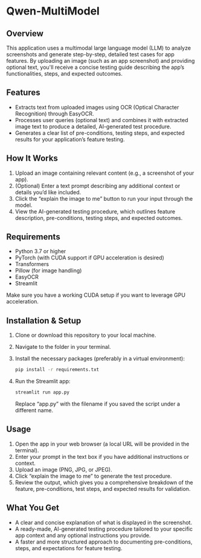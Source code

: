 # Qwen-MultiModel

## Overview
This application uses a multimodal large language model (LLM) to analyze screenshots and generate step-by-step, detailed test cases for app features. By uploading an image (such as an app screenshot) and providing optional text, you'll receive a concise testing guide describing the app’s functionalities, steps, and expected outcomes.

## Features
- Extracts text from uploaded images using OCR (Optical Character Recognition) through EasyOCR.  
- Processes user queries (optional text) and combines it with extracted image text to produce a detailed, AI-generated test procedure.  
- Generates a clear list of pre-conditions, testing steps, and expected results for your application’s feature testing.

## How It Works
1. Upload an image containing relevant content (e.g., a screenshot of your app).  
2. (Optional) Enter a text prompt describing any additional context or details you’d like included.  
3. Click the “explain the image to me” button to run your input through the model.  
4. View the AI-generated testing procedure, which outlines feature description, pre-conditions, testing steps, and expected outcomes.

## Requirements
- Python 3.7 or higher  
- PyTorch (with CUDA support if GPU acceleration is desired)  
- Transformers  
- Pillow (for image handling)  
- EasyOCR  
- Streamlit  

Make sure you have a working CUDA setup if you want to leverage GPU acceleration.

## Installation & Setup
1. Clone or download this repository to your local machine.  
2. Navigate to the folder in your terminal.  
3. Install the necessary packages (preferably in a virtual environment):

   ```bash
   pip install -r requirements.txt
   ```

4. Run the Streamlit app:

   ```bash
   streamlit run app.py
   ```

   Replace “app.py” with the filename if you saved the script under a different name.

## Usage
1. Open the app in your web browser (a local URL will be provided in the terminal).  
2. Enter your prompt in the text box if you have additional instructions or context.  
3. Upload an image (PNG, JPG, or JPEG).  
4. Click “explain the image to me” to generate the test procedure.  
5. Review the output, which gives you a comprehensive breakdown of the feature, pre-conditions, test steps, and expected results for validation.

## What You Get
- A clear and concise explanation of what is displayed in the screenshot.  
- A ready-made, AI-generated testing procedure tailored to your specific app context and any optional instructions you provide.  
- A faster and more structured approach to documenting pre-conditions, steps, and expectations for feature testing.
